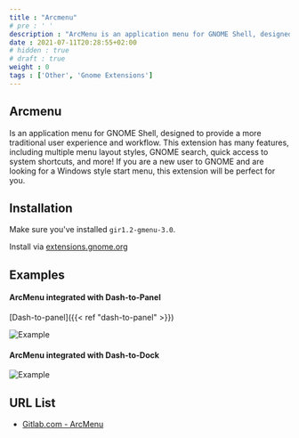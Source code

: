 ```yaml
---
title : "Arcmenu"
# pre : ' '
description : "ArcMenu is an application menu for GNOME Shell, designed to provide a more traditional user experience and workflow. This extension has many features, including multiple menu layout styles, GNOME search, quick access to system shortcuts, and more! If you are a new user to GNOME and are looking for a Windows style start menu, this extension will be perfect for you!"
date : 2021-07-11T20:28:55+02:00
# hidden : true
# draft : true
weight : 0
tags : ['Other', 'Gnome Extensions']
---
```


## Arcmenu

Is an application menu for GNOME Shell, designed to provide a more traditional user experience and workflow. This extension has many features, including multiple menu layout styles, GNOME search, quick access to system shortcuts, and more! If you are a new user to GNOME and are looking for a Windows style start menu, this extension will be perfect for you.

## Installation

Make sure you've installed `gir1.2-gmenu-3.0`.

Install via [extensions.gnome.org](https://extensions.gnome.org/extension/3628/arcmenu/)

## Examples

#### ArcMenu integrated with Dash-to-Panel

[Dash-to-panel]({{< ref "dash-to-panel" >}})

![Example](images/ArcMenu_Banner.png)

#### ArcMenu integrated with Dash-to-Dock

![Example](images/ArcMenu_Dash-to-Dock.png)

## URL List

* [Gitlab.com - ArcMenu](https://gitlab.com/arcmenu/ArcMenu)

